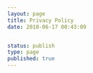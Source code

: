```yaml
---
layout: page
title: Privacy Policy
date: 2010-06-17 00:43:09


status: publish
type: page
published: true
---
```

